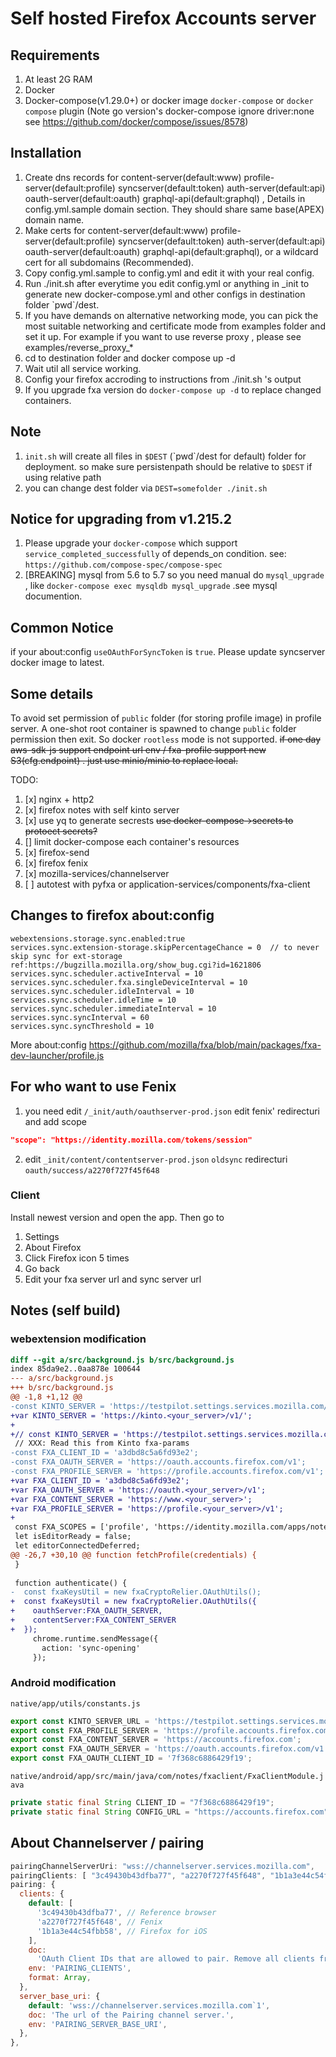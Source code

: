# Self hosted Firefox Accounts server

## Requirements
1. At least 2G RAM
2. Docker
3. Docker-compose(v1.29.0+) or docker image `docker-compose` or `docker compose` plugin (Note go version's docker-compose ignore driver:none see https://github.com/docker/compose/issues/8578)

## Installation
1. Create dns records for content-server(default:www)  profile-server(default:profile) syncserver(default:token)  auth-server(default:api) oauth-server(default:oauth) graphql-api(default:graphql) , Details in config.yml.sample domain section. They should share same base(APEX) domain name.
2. Make certs for content-server(default:www)  profile-server(default:profile) syncserver(default:token)  auth-server(default:api) oauth-server(default:oauth) graphql-api(default:graphql), or a wildcard cert for all subdomains (Recommended).
3. Copy config.yml.sample to config.yml and edit it with your real config.
4. Run ./init.sh after everytime you edit config.yml or anything in \_init to generate new docker-compose.yml and other configs in destination folder \`pwd\`/dest.
5. <optional> If you have demands on alternative networking mode, you can pick the most suitable networking and certificate mode from examples folder and set it up. For example if you want to use reverse proxy , please see examples/reverse\_proxy\_\*
6. cd to destination folder and docker compose up -d
7. Wait util all service working. 
8. Config your firefox accroding to instructions from ./init.sh 's output
9. If you upgrade fxa version do `docker-compose up -d` to replace changed containers.

## Note
1. `init.sh` will create all files in `$DEST` (\`pwd\`/dest for default) folder for deployment. so make sure persistenpath should be relative to `$DEST` if using relative path
2. you can change dest folder via `DEST=somefolder ./init.sh`

## Notice for upgrading from v1.215.2
1. Please upgrade your `docker-compose` which support `service_completed_successfully` of depends\_on condition. see: `https://github.com/compose-spec/compose-spec`
2. [BREAKING] mysql from 5.6 to 5.7 so you need manual do `mysql_upgrade` , like `docker-compose exec mysqldb mysql_upgrade` .see mysql documention.

## Common Notice
if your about:config `useOAuthForSyncToken` is `true`. Please update syncserver docker image to latest.

## Some details
To avoid set permission of `public` folder (for storing profile image) in profile server. A one-shot root container is spawned to change `public` folder permission then exit.
So docker `rootless` mode is not supported.
<del>if one day aws-sdk-js support endpoint url env / fxa-profile support new S3(cfg.endpoint) . just use minio/minio to replace local.</del>

TODO:
1. [x] nginx + http2
2. [x] firefox notes with self kinto server
3. [x] use yq to generate secrests <del>use docker-compose->secrets to protoect secrets?</del>
4. [] limit docker-compose each container's resources
5. [x] firefox-send
6. [x] firefox fenix
7. [x] mozilla-services/channelserver
8. [ ] autotest with pyfxa or application-services/components/fxa-client

## Changes to firefox about:config
```
webextensions.storage.sync.enabled:true
services.sync.extension-storage.skipPercentageChance = 0  // to never skip sync for ext-storage ref:https://bugzilla.mozilla.org/show_bug.cgi?id=1621806
services.sync.scheduler.activeInterval = 10
services.sync.scheduler.fxa.singleDeviceInterval = 10
services.sync.scheduler.idleInterval = 10
services.sync.scheduler.idleTime = 10
services.sync.scheduler.immediateInterval = 10
services.sync.syncInterval = 60
services.sync.syncThreshold = 10
```

More about:config
https://github.com/mozilla/fxa/blob/main/packages/fxa-dev-launcher/profile.js

## For who want to use Fenix
1. you need edit `/_init/auth/oauthserver-prod.json` edit fenix' redirecturi and add scope 
```json
"scope": "https://identity.mozilla.com/tokens/session"
```
2. edit `_init/content/contentserver-prod.json`  `oldsync` redirecturi `oauth/success/a2270f727f45f648` 
### Client
Install newest version and open the app. Then go to
1. Settings
2. About Firefox
3. Click Firefox icon 5 times
4. Go back
5. Edit your fxa server url and sync server url


## Notes (self build)
### webextension modification
```diff
diff --git a/src/background.js b/src/background.js
index 85da9e2..0aa878e 100644
--- a/src/background.js
+++ b/src/background.js
@@ -1,8 +1,12 @@
-const KINTO_SERVER = 'https://testpilot.settings.services.mozilla.com/v1';
+var KINTO_SERVER = 'https://kinto.<your_server>/v1/';
+
+// const KINTO_SERVER = 'https://testpilot.settings.services.mozilla.com/v1';
 // XXX: Read this from Kinto fxa-params
-const FXA_CLIENT_ID = 'a3dbd8c5a6fd93e2';
-const FXA_OAUTH_SERVER = 'https://oauth.accounts.firefox.com/v1';
-const FXA_PROFILE_SERVER = 'https://profile.accounts.firefox.com/v1';
+var FXA_CLIENT_ID = 'a3dbd8c5a6fd93e2'; 
+var FXA_OAUTH_SERVER = 'https://oauth.<your_server>/v1';
+var FXA_CONTENT_SERVER = 'https://www.<your_server>';
+var FXA_PROFILE_SERVER = 'https://profile.<your_server>/v1';
+
 const FXA_SCOPES = ['profile', 'https://identity.mozilla.com/apps/notes'];
 let isEditorReady = false;
 let editorConnectedDeferred;
@@ -26,7 +30,10 @@ function fetchProfile(credentials) {
 }
 
 function authenticate() {
-  const fxaKeysUtil = new fxaCryptoRelier.OAuthUtils();
+  const fxaKeysUtil = new fxaCryptoRelier.OAuthUtils({
+    oauthServer:FXA_OAUTH_SERVER,
+    contentServer:FXA_CONTENT_SERVER
+  });
     chrome.runtime.sendMessage({
       action: 'sync-opening'
     });
```

### Android modification
`native/app/utils/constants.js`
```javascript
export const KINTO_SERVER_URL = 'https://testpilot.settings.services.mozilla.com/v1';
export const FXA_PROFILE_SERVER = 'https://profile.accounts.firefox.com/v1';
export const FXA_CONTENT_SERVER = 'https://accounts.firefox.com';
export const FXA_OAUTH_SERVER = 'https://oauth.accounts.firefox.com/v1';
export const FXA_OAUTH_CLIENT_ID = '7f368c6886429f19';
```

`native/android/app/src/main/java/com/notes/fxaclient/FxaClientModule.java`
```java
private static final String CLIENT_ID = "7f368c6886429f19";
private static final String CONFIG_URL = "https://accounts.firefox.com";
```

## About Channelserver / pairing
```javascript
pairingChannelServerUri: "wss://channelserver.services.mozilla.com",
pairingClients: [ "3c49430b43dfba77", "a2270f727f45f648", "1b1a3e44c54fbb58" ],
pairing: {
  clients: {
    default: [
      '3c49430b43dfba77', // Reference browser
      'a2270f727f45f648', // Fenix
      '1b1a3e44c54fbb58', // Firefox for iOS
    ],
    doc:
      'OAuth Client IDs that are allowed to pair. Remove all clients from this list to disable pairing.',
    env: 'PAIRING_CLIENTS',
    format: Array,
  },
  server_base_uri: {
    default: 'wss://channelserver.services.mozilla.com`1',
    doc: 'The url of the Pairing channel server.',
    env: 'PAIRING_SERVER_BASE_URI',
  },
},
```
